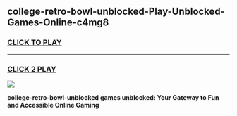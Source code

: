 
## college-retro-bowl-unblocked-Play-Unblocked-Games-Online-c4mg8
<h3>
<a href="https://premium76.site?title=college-retro-bowl-unblocked&ref=25A">CLICK TO PLAY</a></h3>
<hr>

<h3>
<a href="https://premium76.site?title=college-retro-bowl-unblocked&ref=25A">CLICK 2 PLAY</a>
  
</h3>

<a href="https://premium76.site?title=college-retro-bowl-unblocked&ref=25A"><img src="https://clearcache.store/games.png"></a>


**college-retro-bowl-unblocked games unblocked: Your Gateway to Fun and Accessible Online Gaming**
